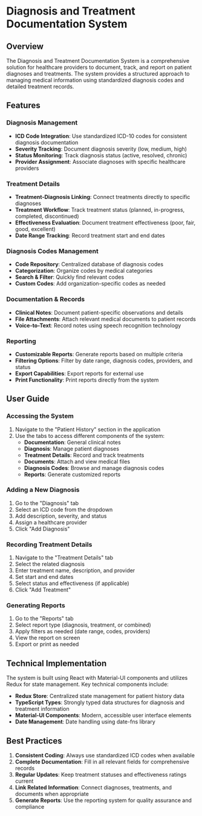 # Diagnosis and Treatment Documentation System

## Overview

The Diagnosis and Treatment Documentation System is a comprehensive solution for healthcare providers to document, track, and report on patient diagnoses and treatments. The system provides a structured approach to managing medical information using standardized diagnosis codes and detailed treatment records.

## Features

### Diagnosis Management

- **ICD Code Integration**: Use standardized ICD-10 codes for consistent diagnosis documentation
- **Severity Tracking**: Document diagnosis severity (low, medium, high)
- **Status Monitoring**: Track diagnosis status (active, resolved, chronic)
- **Provider Assignment**: Associate diagnoses with specific healthcare providers

### Treatment Details

- **Treatment-Diagnosis Linking**: Connect treatments directly to specific diagnoses
- **Treatment Workflow**: Track treatment status (planned, in-progress, completed, discontinued)
- **Effectiveness Evaluation**: Document treatment effectiveness (poor, fair, good, excellent)
- **Date Range Tracking**: Record treatment start and end dates

### Diagnosis Codes Management

- **Code Repository**: Centralized database of diagnosis codes
- **Categorization**: Organize codes by medical categories
- **Search & Filter**: Quickly find relevant codes
- **Custom Codes**: Add organization-specific codes as needed

### Documentation & Records

- **Clinical Notes**: Document patient-specific observations and details
- **File Attachments**: Attach relevant medical documents to patient records
- **Voice-to-Text**: Record notes using speech recognition technology

### Reporting

- **Customizable Reports**: Generate reports based on multiple criteria
- **Filtering Options**: Filter by date range, diagnosis codes, providers, and status
- **Export Capabilities**: Export reports for external use
- **Print Functionality**: Print reports directly from the system

## User Guide

### Accessing the System

1. Navigate to the "Patient History" section in the application
2. Use the tabs to access different components of the system:
   - **Documentation**: General clinical notes
   - **Diagnosis**: Manage patient diagnoses
   - **Treatment Details**: Record and track treatments
   - **Documents**: Attach and view medical files
   - **Diagnosis Codes**: Browse and manage diagnosis codes
   - **Reports**: Generate customized reports

### Adding a New Diagnosis

1. Go to the "Diagnosis" tab
2. Select an ICD code from the dropdown
3. Add description, severity, and status
4. Assign a healthcare provider
5. Click "Add Diagnosis"

### Recording Treatment Details

1. Navigate to the "Treatment Details" tab
2. Select the related diagnosis
3. Enter treatment name, description, and provider
4. Set start and end dates
5. Select status and effectiveness (if applicable)
6. Click "Add Treatment"

### Generating Reports

1. Go to the "Reports" tab
2. Select report type (diagnosis, treatment, or combined)
3. Apply filters as needed (date range, codes, providers)
4. View the report on screen
5. Export or print as needed

## Technical Implementation

The system is built using React with Material-UI components and utilizes Redux for state management. Key technical components include:

- **Redux Store**: Centralized state management for patient history data
- **TypeScript Types**: Strongly typed data structures for diagnosis and treatment information
- **Material-UI Components**: Modern, accessible user interface elements
- **Date Management**: Date handling using date-fns library

## Best Practices

1. **Consistent Coding**: Always use standardized ICD codes when available
2. **Complete Documentation**: Fill in all relevant fields for comprehensive records
3. **Regular Updates**: Keep treatment statuses and effectiveness ratings current
4. **Link Related Information**: Connect diagnoses, treatments, and documents when appropriate
5. **Generate Reports**: Use the reporting system for quality assurance and compliance 